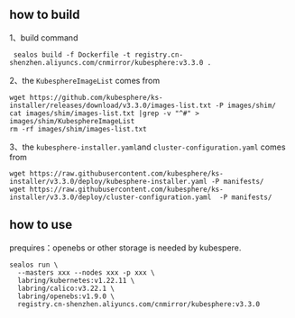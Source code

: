 ## how to build

1、build command

```
 sealos build -f Dockerfile -t registry.cn-shenzhen.aliyuncs.com/cnmirror/kubesphere:v3.3.0 .
```

2、the `KubesphereImageList` comes from

```
wget https://github.com/kubesphere/ks-installer/releases/download/v3.3.0/images-list.txt -P images/shim/
cat images/shim/images-list.txt |grep -v "^#" > images/shim/KubesphereImageList
rm -rf images/shim/images-list.txt
```

3、the `kubesphere-installer.yaml`and `cluster-configuration.yaml` comes from

```
wget https://raw.githubusercontent.com/kubesphere/ks-installer/v3.3.0/deploy/kubesphere-installer.yaml -P manifests/
wget https://raw.githubusercontent.com/kubesphere/ks-installer/v3.3.0/deploy/cluster-configuration.yaml  -P manifests/
```

## how to use

prequires：openebs or other storage is needed by kubespere.

```
sealos run \
  --masters xxx --nodes xxx -p xxx \
  labring/kubernetes:v1.22.11 \
  labring/calico:v3.22.1 \
  labring/openebs:v1.9.0 \
  registry.cn-shenzhen.aliyuncs.com/cnmirror/kubesphere:v3.3.0
```



